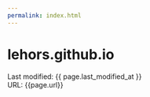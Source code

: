 ```yaml
---
permalink: index.html
---
```

# lehors.github.io

Last modified: {{ page.last_modified_at }}  
URL: {{page.url}}
